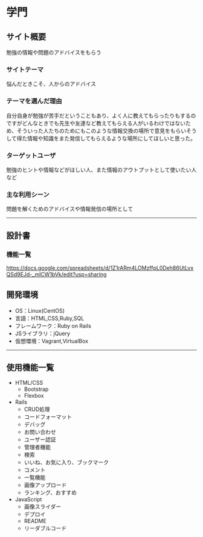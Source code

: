# 学門

## サイト概要
勉強の情報や問題のアドバイスをもらう

### サイトテーマ
悩んだときこそ、人からのアドバイス

### テーマを選んだ理由
自分自身が勉強が苦手だということもあり、よく人に教えてもらったりもするのですがどんなときでも先生や友達など教えてもらえる人がいるわけではないため、そういった人たちのためにもこのような情報交換の場所で意見をもらいそうして得た情報や知識をまた発信してもらえるような場所にしてほしいと思った。

### ターゲットユーザ
勉強のヒントや情報などがほしい人、また情報のアウトプットとして使いたい人など

### 主な利用シーン
問題を解くためのアドバイスや情報発信の場所として

---

## 設計書

### 機能一覧
https://docs.google.com/spreadsheets/d/1Z1rARm4LOMzffpL0Deh86UtLvxQSd9EJd-_mlCW1bVk/edit?usp=sharing

## 開発環境
- OS：Linux(CentOS)
- 言語：HTML,CSS,Ruby,SQL
- フレームワーク：Ruby on Rails
- JSライブラリ：jQuery
- 仮想環境：Vagrant,VirtualBox

---

## 使用機能一覧
- HTML/CSS
  - Bootstrap
  - Flexbox
- Rails
  - CRUD処理
  - コードフォーマット
  - デバッグ
  - お問い合わせ
  - ユーザー認証
  - 管理者機能
  - 検索
  - いいね、お気に入り、ブックマーク
  - コメント
  - 一覧機能
  - 画像アップロード
  - ランキング、おすすめ
- JavaScript
  - 画像スライダー
  - デプロイ
  - README
  - リーダブルコード

